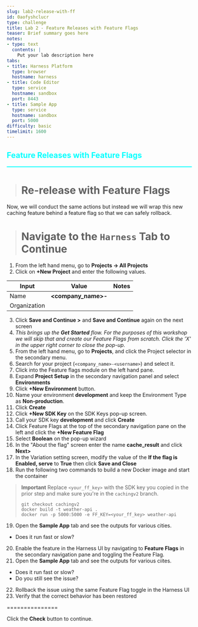 ```yaml
---
slug: lab2-release-with-ff
id: 0aofyshclucr
type: challenge
title: Lab 2 - Feature Releases with Feature Flags
teaser: Brief summary goes here
notes:
- type: text
  contents: |
    Put your lab description here
tabs:
- title: Harness Platform
  type: browser
  hostname: harness
- title: Code Editor
  type: service
  hostname: sandbox
  port: 8443
- title: Sample App
  type: service
  hostname: sandbox
  port: 5000
difficulty: basic
timelimit: 1600
---
```


<style type="text/css" rel="stylesheet">
hr.cyan { background-color: cyan; color: cyan; height: 2px; margin-bottom: -10px; }
h2.cyan { color: cyan; }
</style><h2 class="cyan">Feature Releases with Feature Flags</h2>
<hr class="cyan">
<br>

> # Re-release with Feature Flags
Now, we will conduct the same actions but instead we will wrap this new caching feature behind a feature flag so that we can safely rollback.

># Navigate to the `Harness` Tab to Continue
1. From the left hand menu, go to **Projects &rarr; All Projects**
2. Click on **+New Project** and enter the following values.

| Input    | Value | Notes |
| -------- | ------- | ----- |
| Name  | **<company_name>-<username>**  | |
| Organization  |   | |

3. Click **Save and Continue >** and **Save and Continue** again on the next screen
4. *This brings up the **Get Started** flow. For the purposes of this workshop we will skip that and create our Feature Flags from scratch. Click the 'X' in the upper right corner to close the pop-up.*
5. From the left hand menu, go to **Projects**, and click the Project selector in the secondary menu.
6. Search for your project (`<company_name>-<username>`) and select it.
7. Click into the Feature flags module on the left hand pane.
8. Expand **Project Setup** in the secondary navigation panel and select **Environments**
9. Click **+New Environment** button.
10. Name your environment **development** and keep the Environment Type as **Non-production**.
11. Click **Create**
12. Click **+New SDK Key** on the SDK Keys pop-up screen.
13. Call your SDK key **development** and click **Create**
14. Click Feature Flags at the top of the secondary navigation pane on the left and click the **+New Feature Flag**
15. Select **Boolean** on the pop-up wizard
16. In the "About the flag" screen enter the name **cache_result** and click **Next>**
17. In the Variation setting screen, modify the value of the **If the flag is Enabled, serve** to **True** then click **Save and Close**
18. Run the following two commands to build a new Docker image and start the container
>**Important** Replace `<your_ff_key>` with the SDK key you copied in the prior step and make sure you're in the `cachingv2` branch.
>```
>git checkout cachingv2
>docker build -t weather-api .
>docker run -p 5000:5000 -e FF_KEY=<your_ff_key> weather-api
>```
19. Open the **Sample App** tab and see the outputs for various cities.
  - Does it run fast or slow?
20. Enable the feature in the Harness UI by navigating to **Feature Flags** in the secondary navigation pane and toggling the Feature Flag.
21. Open the **Sample App** tab and see the outputs for various ciites.
  - Does it run fast or slow?
  - Do you still see the issue?
22. Rollback the issue using the same Feature Flag toggle in the Harness UI
23. Verify that the correct behavior has been restored

===============

Click the **Check** button to continue.
